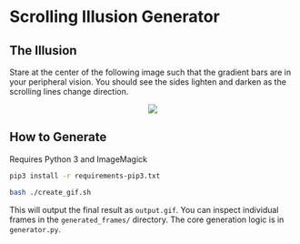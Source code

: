 # Scrolling Illusion Generator

## The Illusion

Stare at the center of the following image such that the gradient bars are in
your peripheral vision. You should see the sides lighten and darken as the
scrolling lines change direction.

<p align="center">
  <img src="output.gif"
</p>

## How to Generate

Requires Python 3 and ImageMagick

```bash
pip3 install -r requirements-pip3.txt

bash ./create_gif.sh
```

This will output the final result as `output.gif`. You can inspect individual
frames in the `generated_frames/` directory. The core generation logic is in
`generator.py`.
